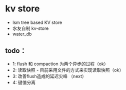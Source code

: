 # kv store
- lsm tree based KV store
- 水友自制 kv-store
- water_db

## todo：
- 1: flush 和 compaction 为两个异步的过程（ok）
- 2: 读取快照 - 目前采用文件的方式来实现读取快照（ok）
- 3: 改善flush造成的延迟尖峰 （next）
- 4: 键值分离